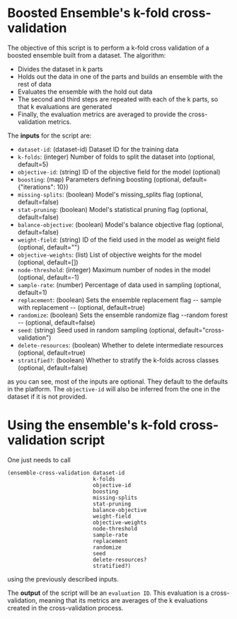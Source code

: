 # Boosted Ensemble's k-fold cross-validation

The objective of this script is to perform a k-fold cross validation of a
boosted ensemble built from a dataset. The algorithm:

- Divides the dataset in k parts
- Holds out the data in one of the parts and builds an ensemble with the rest
  of data
- Evaluates the ensemble with the hold out data
- The second and third steps are repeated with each of the k parts, so that
  k evaluations are generated
- Finally, the evaluation metrics are averaged to provide the cross-validation
  metrics.

The **inputs** for the script are:

* `dataset-id`: (dataset-id) Dataset ID for the training data
* `k-folds`: (integer) Number of folds to split the dataset into (optional, default=5)
* `objective-id`: (string) ID of the objective field for the model (optional)
* `boosting`: (map) Parameters defining boosting (optional, default={"iterations": 10})
* `missing-splits`: (boolean) Model's missing_splits flag (optional, default=false)
* `stat-pruning`: (boolean) Model's statistical pruning flag (optional, default=false)
* `balance-objective`: (boolean) Model's balance objective flag (optional, default=false)
* `weight-field`: (string) ID of the field used in the model as weight field (optional, default="")
* `objective-weights`: (list) List of objective weights for the model (optional, default=[])
* `node-threshold`: (integer) Maximum number of nodes in the model (optional, default=-1)
* `sample-rate`: (number) Percentage of data used in sampling (optional, default=1)
* `replacement`: (boolean) Sets the ensemble replacement flag -- sample with replacement -- (optional, default=true)
* `randomize`: (boolean) Sets the ensemble randomize flag --random forest -- (optional, default=false)
* `seed`: (string) Seed used in random sampling (optional, default="cross-validation")
* `delete-resources`: (boolean) Whether to delete intermediate resources (optional, default=true)
* `stratified?`: (boolean) Whether to stratify the k-folds across classes (optional, default=false)

as you can see, most of the inputs are optional. They default to the defaults
in the platform. The `objective-id` will also be inferred from the one in
the dataset if it is not provided.

# Using the ensemble's k-fold cross-validation script

One just needs to call

```
(ensemble-cross-validation dataset-id
                           k-folds
                           objective-id
                           boosting
                           missing-splits
                           stat-pruning
                           balance-objective
                           weight-field
                           objective-weights
                           node-threshold
                           sample-rate
                           replacement
                           randomize
                           seed
                           delete-resources?
                           stratified?)
```

using the previously described inputs.

The **output** of the script will be an `evaluation ID`. This evaluation is a
cross-validation, meaning that its metrics are averages of the k evaluations
created in the cross-validation process.
